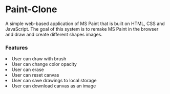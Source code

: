 # Paint-Clone
A simple web-based application of MS Paint that is built on HTML, CSS and JavaScript. The goal of this system is to remake MS Paint in the browser and draw and create different shapes images.

### Features
<li>User can draw with brush</li>
<li>User can change color opacity</li>
<li>User can erase</li>
<li>User can reset canvas</li>
<li>User can save drawings to local storage</li>
<li>User can download canvas as an image</li>





